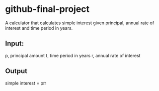 # github-final-project
A calculator that calculates simple interest given principal, annual rate of interest and time period in years.

## Input:
   p, principal amount
   t, time period in years
   r, annual rate of interest
   
## Output
   simple interest = p*t*r
